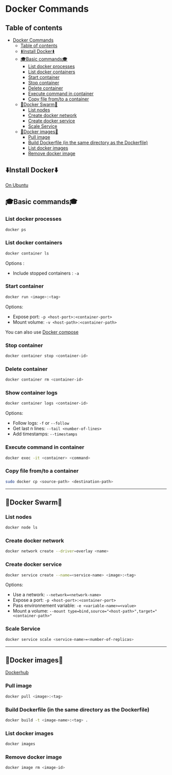 # Docker Commands

## Table of contents

- [Docker Commands](#docker-commands)
  - [Table of contents](#table-of-contents)
  - [⬇️Install Docker⬇️](#️install-docker️)
  - [🎓Basic commands🎓](#basic-commands)
    - [List docker processes](#list-docker-processes)
    - [List docker containers](#list-docker-containers)
    - [Start container](#start-container)
    - [Stop container](#stop-container)
    - [Delete container](#delete-container)
    - [Execute command in container](#execute-command-in-container)
    - [Copy file from/to a container](#copy-file-fromto-a-container)
  - [🐝Docker Swarm🐝](#docker-swarm)
    - [List nodes](#list-nodes)
    - [Create docker network](#create-docker-network)
    - [Create docker service](#create-docker-service)
    - [Scale Service](#scale-service)
  - [📀Docker images📀](#docker-images)
    - [Pull image](#pull-image)
    - [Build Dockerfile (in the same directory as the Dockerfile)](#build-dockerfile-in-the-same-directory-as-the-dockerfile)
    - [List docker images](#list-docker-images)
    - [Remove docker image](#remove-docker-image)

## ⬇️Install Docker⬇️

[On Ubuntu](https://docs.docker.com/engine/install/ubuntu/ "https://docs.docker.com/engine/install/ubuntu/")

## 🎓Basic commands🎓

### List docker processes

```bash
docker ps
```

### List docker containers

```bash
docker container ls
```

Options :

- Include stopped containers : ``-a``

### Start container

```bash
docker run <image>:<tag>
```

Options:

- Expose port: ``-p <host-port>:<container-port>``
- Mount volume: ``-v <host-path>:<container-path>``

You can also use [Docker compose](Docker_Compose.md#docker-compose)

### Stop container

```bash
docker container stop <container-id>
```

### Delete container

```bash
docker container rm <container-id>
```

### Show container logs

```bash
docker container logs <container-id>
```

Options:

- Follow logs: `-f` or `--follow`
- Get last n lines: `--tail <number-of-lines>`
- Add timestamps: `--timestamps`
### Execute command in container

``` bash
docker exec -it <container> <command>
```

### Copy file from/to a container

```bash
sudo docker cp <source-path> <destination-path>
```

---

## 🐝Docker Swarm🐝

### List nodes

```bash
docker node ls
```

### Create docker network

```bash
docker network create --driver=overlay <name>
```

### Create docker service

```bash
docker service create --name=<service-name> <image>:<tag>
```

Options:

- Use a network: ``--network=<network-name>``
- Expose a port: ``-p <host-port>:<container-port>``
- Pass environnement variable: ``-e <variable-name>=<value>``
- Mount a volume: ``--mount type=bind,source="<host-path>",target="<container-path>"``

### Scale Service

```bash
docker service scale <service-name>=<number-of-replicas>
```

---

## 📀Docker images📀

[Dockerhub](https://hub.docker.com/)

### Pull image

```bash
docker pull <image>:<tag>
```

### Build Dockerfile (in the same directory as the Dockerfile)

```bash
docker build -t <image-name>:<tag> .
```

### List docker images

```bash
docker images
```

### Remove docker image

```bash
docker image rm <image-id>
```
